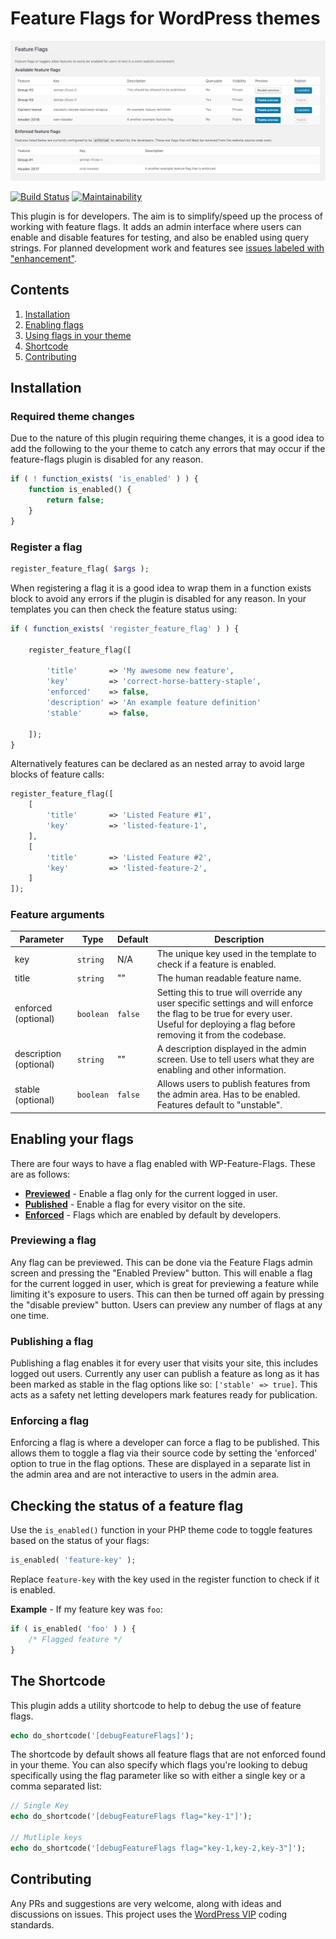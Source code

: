 # Feature Flags for WordPress themes

![Screenshot of the admin interface](./docs/assets/images/wp-feature-flags-screenshot.jpg)

[![Build Status](https://travis-ci.org/jamesrwilliams/wp-feature-flags.svg?branch=feat%2Fautomated-tests)](https://travis-ci.org/jamesrwilliams/wp-feature-flags) [![Maintainability](https://api.codeclimate.com/v1/badges/58e979a1be8d7f7c3d6d/maintainability)](https://codeclimate.com/github/jamesrwilliams/wp-feature-flags/maintainability) 

This plugin is for developers. The aim is to simplify/speed up the process of working with feature flags. 
It adds an admin interface where users can enable and disable features for testing, and also be enabled 
using query strings. For planned development work and features see [issues labeled with "enhancement"](https://github.com/jamesrwilliams/feature-flags/issues?q=is%3Aopen+is%3Aissue+label%3Aenhancement).

## Contents

1. [Installation](#installation)
2. [Enabling flags](#enabling-your-flags)
3. [Using flags in your theme](#checking-the-status-of-a-feature-flag)
4. [Shortcode](#the-shortcode)
5. [Contributing](#contributing)

## Installation 

### Required theme changes

Due to the nature of this plugin requiring theme changes, it is a good idea to add the following to the your theme to catch any errors that may occur if the feature-flags plugin is disabled for any reason.

```php
if ( ! function_exists( 'is_enabled' ) ) {
	function is_enabled() {
		return false;
	}
}
```

### Register a flag

```php
register_feature_flag( $args );
```
When registering a flag it is a good idea to wrap them in a function exists block to avoid any errors if the plugin is disabled for any reason. In your templates you can then check the feature status using:

```php
if ( function_exists( 'register_feature_flag' ) ) {

    register_feature_flag([
        
        'title'       => 'My awesome new feature',
        'key'         => 'correct-horse-battery-staple',
        'enforced'    => false,
        'description' => 'An example feature definition'
        'stable'      => false,
    
    ]);
}
```

Alternatively features can be declared as an nested array to avoid large blocks of feature calls:

```php
register_feature_flag([
    [       
        'title'       => 'Listed Feature #1',
        'key'         => 'listed-feature-1',
    ],
    [       
        'title'       => 'Listed Feature #2',
        'key'         => 'listed-feature-2',
    ] 
]);
```

### Feature arguments

| Parameter              | Type      | Default | Description |
|------------------------|-----------|---------|---|
| key                    | `string`  | N/A     |  The unique key used in the template to check if a feature is enabled. |
| title                  | `string`  | ""      | The human readable feature name. |
| enforced (optional)    | `boolean` | `false` | Setting this to true will override any user specific settings and will enforce the flag to be true for every user. Useful for deploying a flag before removing it from the codebase. |
| description (optional) | `string`  | ""      | A description displayed in the admin screen. Use to tell users what they are enabling and other information. |
| stable (optional)      | `boolean` | `false` | Allows users to publish features from the admin area. Has to be enabled. Features default to "unstable". |


## Enabling your flags

There are four ways to have a flag enabled with WP-Feature-Flags. These are as follows:

- **[Previewed](#previewing-a-flag)** - Enable a flag only for the current logged in user.
- **[Published](#publishing-a-flag)** - Enable a flag for every visitor on the site.
- **[Enforced](#enforcing-a-flag)** - Flags which are enabled by default by developers.

### Previewing a flag

Any flag can be previewed. This can be done via the Feature Flags admin screen and pressing the "Enabled Preview" button. This will enable a flag for the current logged in user, which is great for previewing a feature while limiting it's exposure to users. This can then be turned off again by pressing the "disable preview" button. Users can preview any number of flags at any one time.

### Publishing a flag

Publishing a flag enables it for every user that visits your site, this includes logged out users. Currently any user can publish a feature as long as it has been marked as stable in the flag options like so: `['stable' => true]`. This acts as a safety net letting developers mark features ready for publication.

### Enforcing a flag

Enforcing a flag is where a developer can force a flag to be published. This allows them to toggle a flag via their source code by setting the 'enforced' option to true in the flag options. These are displayed in a separate list in the admin area and are not interactive to users in the admin area.

## Checking the status of a feature flag

Use the `is_enabled()` function in your PHP theme code to toggle features based on the status of your flags:

```php
is_enabled( 'feature-key' );
```
Replace `feature-key` with the key used in the register function to check if it is enabled.

**Example** - If my feature key was `foo`:

```php
if ( is_enabled( 'foo' ) ) {
    /* Flagged feature */
}
```

## The Shortcode

This plugin adds a utility shortcode to help to debug the use of feature flags. 

```php
echo do_shortcode('[debugFeatureFlags]');
```

The shortcode by default shows all feature flags that are not enforced found in your theme. You can also specify which flags you're looking to debug specifically using the flag parameter like so with either a single key or a comma separated list:

```php
// Single Key
echo do_shortcode('[debugFeatureFlags flag="key-1"]');

// Mutliple keys
echo do_shortcode('[debugFeatureFlags flag="key-1,key-2,key-3"]');
```

## Contributing

Any PRs and suggestions are very welcome, along with ideas and discussions on issues. 
This project uses the [WordPress VIP](https://github.com/Automattic/VIP-Coding-Standards) coding standards.
